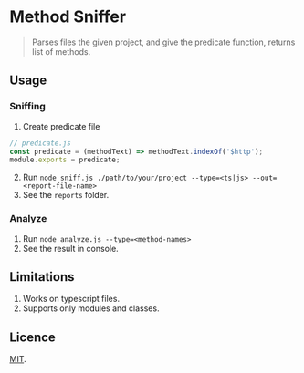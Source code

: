 # Method Sniffer
> Parses files the given project, and give the predicate function, returns list of methods.

## Usage

### Sniffing
1. Create predicate file
```js
// predicate.js
const predicate = (methodText) => methodText.indexOf('$http');
module.exports = predicate;
```
2. Run `node sniff.js ./path/to/your/project --type=<ts|js> --out=<report-file-name>`
3. See the `reports` folder.

### Analyze
1. Run `node analyze.js --type=<method-names>`
2. See the result in console.

## Limitations
1. Works on typescript files.
2. Supports only modules and classes.

## Licence
[MIT](./LICENCE).
